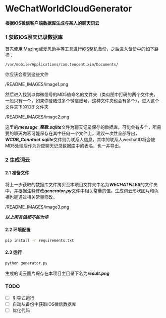 # WeChatWorldCloudGenerator
**根据iOS微信客户端数据库生成与某人的聊天词云**
### 1 获取iOS聊天记录数据库
首先使用iMazing或爱思助手等工具进行iOS整机备份，之后进入备份中的如下路径：

	/var/mobile/Applications/com.tencent.xin/Documents/
你应该会看到这些文件

/README_IMAGES/image1.png


然后进入找到以你微信号的MD5值命名的文件夹（类似图中打码的两个文件夹，一般只有一个，如果你登陆过多个微信账号，这种文件夹也会有多个），进入这个文件夹下的'DB'文件夹

/README_IMAGES/image2.png

这里的***message_整数.sqlite***文件为聊天记录保存的数据库，可能会有多个，所需要的聊天内容可能保存在其中任何一个文件上，建议一次性全部导出，***WCDB_Conntact.sqlite***文件则为联系人信息，其中的联系人wechatID将会被MD5处理后作为对应聊天记录数据库中的表名，也一并导出。
### 2 生成词云 
#### 2.1 准备文件
将上一步获取的数据库文件拷贝至本项目文件夹中名为***WECHATFILES***的文件夹中，并根据注释修改***generator.py***文件中相关常量的值。生成词云形状图片和色相也能通过相关常量修改。

/README_IMAGES/image3.png

***以上所有值都不能为空***
#### 2.2 环境配置
```bash
pip install -r requirements.txt
```
#### 2.3 运行
```bash
python generator.py
```
生成的词云图片保存在本项目主目录下名为***result.png***
### TODO
- [ ] 引导式运行
- [ ] 自动从备份中获取iOS微信数据库
- [ ] 优化代码